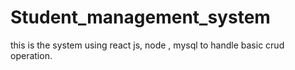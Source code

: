# Student_management_system
this is the system using react js, node , mysql to handle basic crud operation.
